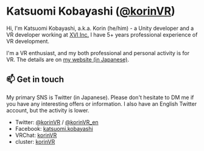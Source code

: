 # Katsuomi Kobayashi (<a href="https://twitter.com/korinVR">@korinVR</a>)

Hi, I'm Katsuomi Kobayashi, a.k.a. Korin (he/him) - a Unity developer and a VR developer working at <a href="https://www.xvi.co.jp/">XVI Inc.</a> I have 5+ years professional experience of VR development.

I'm a VR enthusiast, and my both professional and personal activity is for VR. The details are on <a href="https://framesynthesis.jp/about/">my website (in Japanese)</a>.

## 📫  Get in touch

My primary SNS is Twitter (in Japanese). Please don't hesitate to DM me if you have any interesting offers or information. I also have an English Twitter account, but the activity is lower.

- Twitter: <a href="https://twitter.com/korinVR">@korinVR</a> / <a href="https://twitter.com/korinVR_en">@korinVR_en</a>
- Facebook: <a href="https://www.facebook.com/katsuomi.kobayashi">katsuomi.kobayashi</a>
- VRChat: <a href="https://vrchat.com/home/user/usr_fd220e88-d377-4c14-8d2a-0c691e2d0872">korinVR</a>
- cluster: <a href="https://cluster.mu/u/korinVR">korinVR</a>

<!--
**korinVR/korinVR** is a ✨ _special_ ✨ repository because its `README.md` (this file) appears on your GitHub profile.

Here are some ideas to get you started:

- 🔭 I’m currently working on ...
- 🌱 I’m currently learning ...
- 👯 I’m looking to collaborate on ...
- 🤔 I’m looking for help with ...
- 💬 Ask me about ...
- 📫 How to reach me: ...
- 😄 Pronouns: ...
- ⚡ Fun fact: ...
-->
